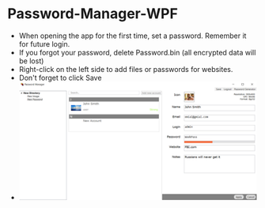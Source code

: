# Password-Manager-WPF
* When opening the app for the first time, set a password. Remember it for future login.
* If you forgot your password, delete Password.bin (all encrypted data will be lost)
* Right-click on the left side to add files or passwords for websites.
* Don't forget to click Save
* ![plot](./Screenshot_1.png)
